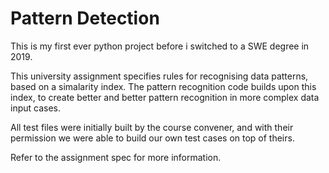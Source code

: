 # Pattern Detection
This is my first ever python project before i switched to a SWE degree in 2019.

This university assignment specifies rules for recognising data patterns, based on a simalarity index. The pattern recognition code builds upon this index,
to create better and better pattern recognition in more complex data input cases.

All test files were initially built by the course convener, and with their permission we were able to build our own test cases on top of theirs.

Refer to the assignment spec for more information.
